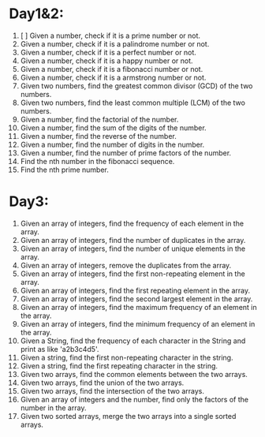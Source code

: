 Day1&2:
=====
1. [ ] Given a number, check if it is a prime number or not.
2. Given a number, check if it is a palindrome number or not.
3. Given a number, check if it is a perfect number or not.
4. Given a number, check if it is a happy number or not.
5. Given a number, check if it is a fibonacci number or not.
6. Given a number, check if it is a armstrong number or not.
7. Given two numbers, find the greatest common divisor (GCD) of the two numbers.
8. Given two numbers, find the least common multiple (LCM) of the two numbers.
9. Given a number, find the factorial of the number.
10. Given a number, find the sum of the digits of the number.
11. Given a number, find the reverse of the number.
12. Given a number, find the number of digits in the number.
13. Given a number, find the number of prime factors of the number.
14. Find the nth number in the fibonacci sequence.
15. Find the nth prime number.

Day3:
=====
1. Given an array of integers, find the frequency of each element in the array.
2. Given an array of integers, find the number of duplicates in the array.
3. Given an array of integers, find the number of unique elements in the array.
4. Given an array of integers, remove the duplicates from the array.
5. Given an array of integers, find the first non-repeating element in the array.
6. Given an array of integers, find the first repeating element in the array.
7. Given an array of integers, find the second largest element in the array.
8. Given an array of integers, find the maximum frequency of an element in the array.
9. Given an array of integers, find the minimum frequency of an element in the array.
10. Given a String, find the frequency of each character in the String and print as like 'a2b3c4d5'.
11. Given a string, find the first non-repeating character in the string.
12. Given a string, find the first repeating character in the string.
13. Given two arrays, find the common elements between the two arrays.
14. Given two arrays, find the union of the two arrays.
15. Given two arrays, find the intersection of the two arrays.
16. Given an array of integers and the number, find only the factors of the number in the array.
17. Given two sorted arrays, merge the two arrays into a single sorted arrays.
